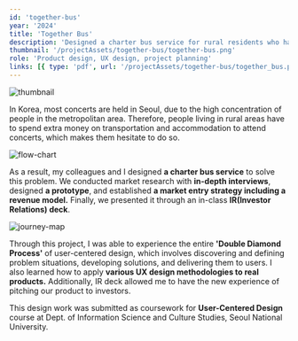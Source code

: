 ```yaml
---
id: 'together-bus'
year: '2024'
title: 'Together Bus'
description: 'Designed a charter bus service for rural residents who have trouble getting to concerts in Seoul'
thumbnail: '/projectAssets/together-bus/together-bus.png'
role: 'Product design, UX design, project planning'
links: [{ type: 'pdf', url: '/projectAssets/together-bus/together_bus.pdf' }]
---
```


![thumbnail](/projectAssets/together-bus/together-bus.png)

In Korea, most concerts are held in Seoul, due to the high concentration of people in the metropolitan area. Therefore, people living in rural areas have to spend extra money on transportation and accommodation to attend concerts, which makes them hesitate to do so.

![flow-chart](/projectAssets/together-bus/together-bus-flow-chart.png)

As a result, my colleagues and I designed **a charter bus service** to solve this problem. We conducted market research with **in-depth interviews**, designed **a prototype**, and established **a market entry strategy including a revenue model.** Finally, we presented it through an in-class **IR(Investor Relations) deck**.

![journey-map](/projectAssets/together-bus/journey-map.png)

Through this project, I was able to experience the entire **'Double Diamond Process'** of user-centered design, which involves discovering and defining problem situations, developing solutions, and delivering them to users. I also learned how to apply **various UX design methodologies to real products.** Additionally, IR deck allowed me to have the new experience of pitching our product to investors.

This design work was submitted as coursework for **User-Centered Design** course at Dept. of Information Science and Culture Studies, Seoul National University.
